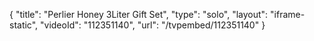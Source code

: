 {
    "title": "Perlier Honey 3Liter Gift Set",
    "type": "solo",
    "layout": "iframe-static",
    "videoId": "112351140",
    "url": "\/tvpembed\/112351140"
}